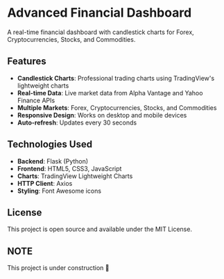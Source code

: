 # Advanced Financial Dashboard

A real-time financial dashboard with candlestick charts for Forex, Cryptocurrencies, Stocks, and Commodities.

## Features

- **Candlestick Charts**: Professional trading charts using TradingView's lightweight charts
- **Real-time Data**: Live market data from Alpha Vantage and Yahoo Finance APIs
- **Multiple Markets**: Forex, Cryptocurrencies, Stocks, and Commodities
- **Responsive Design**: Works on desktop and mobile devices
- **Auto-refresh**: Updates every 30 seconds

## Technologies Used

- **Backend**: Flask (Python)
- **Frontend**: HTML5, CSS3, JavaScript
- **Charts**: TradingView Lightweight Charts
- **HTTP Client**: Axios
- **Styling**: Font Awesome icons

## License

This project is open source and available under the MIT License.

## NOTE

This project is under construction 🚧
